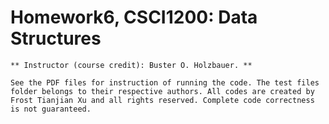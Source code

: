 # Homework6, CSCI1200: Data Structures
    ** Instructor (course credit): Buster O. Holzbauer. **

    See the PDF files for instruction of running the code. The test files folder belongs to their respective authors. All codes are created by Frost Tianjian Xu and all rights reserved. Complete code correctness is not guaranteed.
